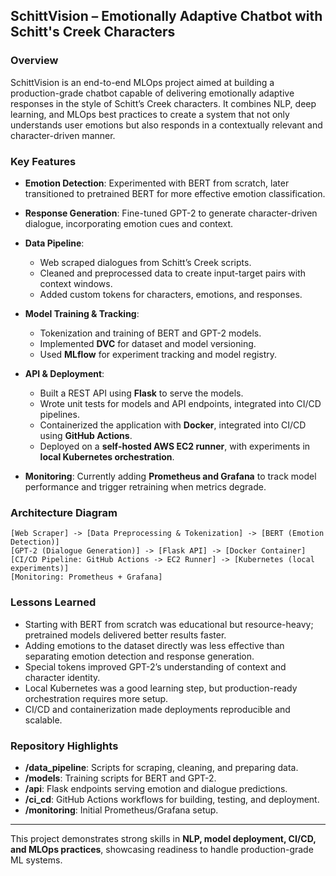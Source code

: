 ## SchittVision – Emotionally Adaptive Chatbot with Schitt's Creek Characters

### Overview

SchittVision is an end-to-end MLOps project aimed at building a production-grade chatbot capable of delivering emotionally adaptive responses in the style of Schitt’s Creek characters. It combines NLP, deep learning, and MLOps best practices to create a system that not only understands user emotions but also responds in a contextually relevant and character-driven manner.

### Key Features

* **Emotion Detection**: Experimented with BERT from scratch, later transitioned to pretrained BERT for more effective emotion classification.
* **Response Generation**: Fine-tuned GPT-2 to generate character-driven dialogue, incorporating emotion cues and context.
* **Data Pipeline**:

  * Web scraped dialogues from Schitt’s Creek scripts.
  * Cleaned and preprocessed data to create input-target pairs with context windows.
  * Added custom tokens for characters, emotions, and responses.
* **Model Training & Tracking**:

  * Tokenization and training of BERT and GPT-2 models.
  * Implemented **DVC** for dataset and model versioning.
  * Used **MLflow** for experiment tracking and model registry.
* **API & Deployment**:

  * Built a REST API using **Flask** to serve the models.
  * Wrote unit tests for models and API endpoints, integrated into CI/CD pipelines.
  * Containerized the application with **Docker**, integrated into CI/CD using **GitHub Actions**.
  * Deployed on a **self-hosted AWS EC2 runner**, with experiments in **local Kubernetes orchestration**.
* **Monitoring**: Currently adding **Prometheus and Grafana** to track model performance and trigger retraining when metrics degrade.

### Architecture Diagram

```
[Web Scraper] -> [Data Preprocessing & Tokenization] -> [BERT (Emotion Detection)]
[GPT-2 (Dialogue Generation)] -> [Flask API] -> [Docker Container]
[CI/CD Pipeline: GitHub Actions -> EC2 Runner] -> [Kubernetes (local experiments)]
[Monitoring: Prometheus + Grafana]
```

### Lessons Learned

* Starting with BERT from scratch was educational but resource-heavy; pretrained models delivered better results faster.
* Adding emotions to the dataset directly was less effective than separating emotion detection and response generation.
* Special tokens improved GPT-2’s understanding of context and character identity.
* Local Kubernetes was a good learning step, but production-ready orchestration requires more setup.
* CI/CD and containerization made deployments reproducible and scalable.

### Repository Highlights

* **/data\_pipeline**: Scripts for scraping, cleaning, and preparing data.
* **/models**: Training scripts for BERT and GPT-2.
* **/api**: Flask endpoints serving emotion and dialogue predictions.
* **/ci\_cd**: GitHub Actions workflows for building, testing, and deployment.
* **/monitoring**: Initial Prometheus/Grafana setup.

---

This project demonstrates strong skills in **NLP, model deployment, CI/CD, and MLOps practices**, showcasing readiness to handle production-grade ML systems.
